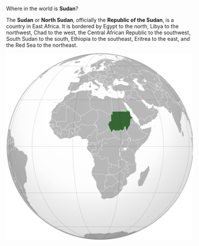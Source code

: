 Where in the world is **Sudan**?
<!--question-->
The **Sudan** or **North Sudan**, officially the **Republic of the Sudan**, is a country in East Africa. It is bordered by Egypt to the north, Libya to the northwest, Chad to the west, the Central African Republic to the southwest, South Sudan to the south, Ethiopia to the southeast, Eritrea to the east, and the Red Sea to the northeast.

![Map of Sudan](images/Sudan_(orthographic_projection)_highlighted.svg)